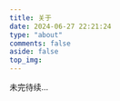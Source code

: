 ```yaml
---
title: 关于
date: 2024-06-27 22:21:24
type: "about"
comments: false
aside: false
top_img:
---
```


未完待续...

